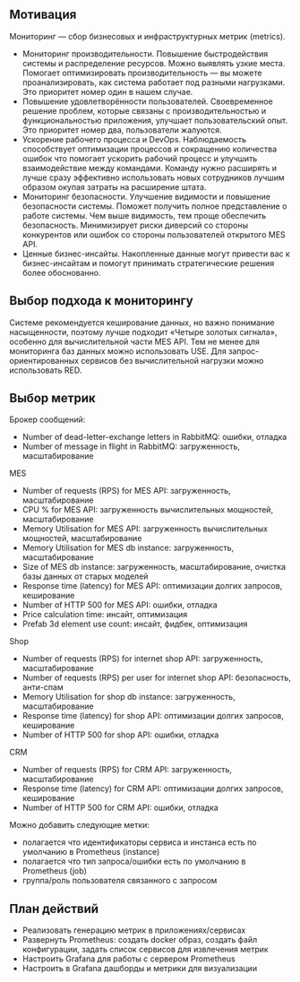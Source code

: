 ## Мотивация
Мониторинг — сбор бизнесовых и инфраструктурных метрик (metrics).
- Мониторинг производительности. Повышение быстродействия системы и распределение ресурсов. Можно выявлять узкие места. Помогает оптимизировать производительность — вы можете проанализировать, как система работает под разными нагрузками. Это приоритет номер один в нашем случае.
- Повышение удовлетворённости пользователей. Своевременное решение проблем, которые связаны с производительностью и функциональностью приложения, улучшает пользовательский опыт. Это приоритет номер два, пользователи жалуются.
- Ускорение рабочего процесса и DevOps. Наблюдаемость способствует оптимизации процессов и сокращению количества ошибок что помогает ускорить рабочий процесс и улучшить взаимодействие между командами. Команду нужно расширять и лучше сразу эффективно использовать новых сотрудников лучшим образом окупая затраты на расширение штата.
- Мониторинг безопасности. Улучшение видимости и повышение безопасности системы. Поможет получить полное представление о работе системы. Чем выше видимость, тем проще обеспечить безопасность. Минимизирует риски диверсий со стороны конкурентов или ошибок со стороны пользователей открытого MES API.
- Ценные бизнес-инсайты. Накопленные данные могут привести вас к бизнес-инсайтам и помогут принимать стратегические решения более обоснованно.


## Выбор подхода к мониторингу
Системе рекомендуется кеширование данных, но важно понимание насыщенности, поэтому лучше подходит «Четыре золотых сигнала», особенно для вычислительной части MES API.
Тем не менее для мониторинга баз данных можно использовать USE. Для запрос-ориентированных сервисов без вычислительной нагрузки можно использовать RED. 

## Выбор метрик

Брокер сообщений:
- Number of dead-letter-exchange letters in RabbitMQ: ошибки, отладка
- Number of message in flight in RabbitMQ: загруженность, масштабирование

MES
- Number of requests (RPS) for MES API: загруженность, масштабирование
- CPU % for MES API: загруженность вычислительных мощностей, масштабирование
- Memory Utilisation for MES API: загруженность вычислительных мощностей, масштабирование
- Memory Utilisation for MES db instance: загруженность, масштабирование
- Size of MES db instance: загруженность, масштабирование, очистка базы данных от старых моделей
- Response time (latency) for MES API: оптимизации долгих запросов, кеширование
- Number of HTTP 500 for MES API: ошибки, отладка
- Price calculation time: инсайт, оптимизация
- Prefab 3d element use count: инсайт, фидбек, оптимизация

Shop
- Number of requests (RPS) for internet shop API: загруженность, масштабирование
- Number of requests (RPS) per user for internet shop API: безопасность, анти-спам
- Memory Utilisation for shop db instance: загруженность, масштабирование
- Response time (latency) for shop API: оптимизации долгих запросов, кеширование
- Number of HTTP 500 for shop API: ошибки, отладка

CRM
- Number of requests (RPS) for CRM API: загруженность, масштабирование
- Response time (latency) for CRM API: оптимизации долгих запросов, кеширование
- Number of HTTP 500 for CRM API: ошибки, отладка

Можно добавить следующие метки:
- полагается что идентификаторы сервиса и инстанса есть по умолчанию в Prometheus (instance)
- полагается что тип запроса/ошибки есть по умолчанию в Prometheus (job)
- группа/роль пользователя связанного с запросом


## План действий
- Реализовать генерацию метрик в приложениях/сервисах
- Развернуть Prometheus: создать docker образ, создать файл конфигурации, задать список сервисов для извлечения метрик
- Настроить Grafana для работы с сервером Prometheus
- Настроить в Grafana дашборды и метрики для визуализации
